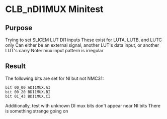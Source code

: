 # CLB_nDI1MUX Minitest

## Purpose
Trying to set SLICEM LUT DI1 inputs
These exist for LUTA, LUTB, and LUTC only
Can either be an external signal, another LUT's data input, or another LUT's carry
Note: mux input pattern is irregular

## Result
The following bits are set for NI but not NMC31:
```
bit 00_00 ADI1MUX.AI
bit 00_20 BDI1MUX.BI
bit 01_43 BDI1MUX.CI
```
Additionally, test with unknown DI mux bits don't appear near NI bits
There is something strange going on

